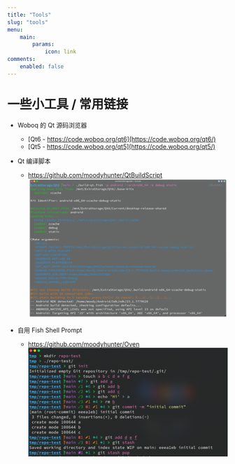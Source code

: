 ```yaml
---
title: "Tools"
slug: "tools"
menu:
    main:
        params:
            icon: link
comments:
    enabled: false
---
```


# 一些小工具 / 常用链接

- Woboq 的 Qt 源码浏览器
  - [Qt6 - https://code.woboq.org/qt6](https://code.woboq.org/qt6/)
  - [Qt5 - https://code.woboq.org/qt5](https://code.woboq.org/qt5/)

- Qt 编译脚本
  - https://github.com/moodyhunter/QtBuildScript
  ![Look at me](https://github.com/moodyhunter/QtBuildScript/raw/main/images/build-android-demo.png)

- 自用 Fish Shell Prompt
  - https://github.com/moodyhunter/Oven
  ![Look at me](https://github.com/moodyhunter/Oven/raw/main/images/prompt_screenshot.png)